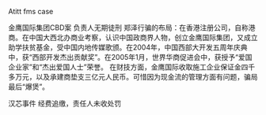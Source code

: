Atitt  fms case

金鹰国际集团CBD案    负责人无期徒刑
郑泽行骗的布局：在香港注册公司，自称港商。在中国大西北办商业考察，认识中国政商界人物，创立金鹰国际集团，又成立助学扶贫基金，受中国内地传媒歌颁。在2004年，中国西部大开发五周年庆典中，获“西部开发杰出贡献奖”。在2005年1月，世界华商促进会中，获授予“爱国企业家”和“杰出爱国人士”荣誉。 在财技方面，金鹰国际收取施工企业保证金四千多万元，以及承建商垫支三亿元人民币。可惜因为现金流的管理方面有问题，骗局最后“爆煲”。

汉芯事件  经费追缴，责任人未收处罚
